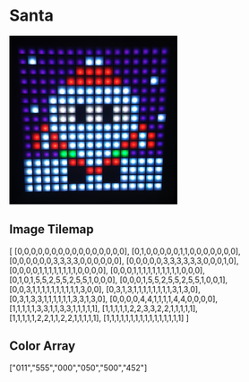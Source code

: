 # Santa

![](santa.jpg)

## Image Tilemap
[
        [0,0,0,0,0,0,0,0,0,0,0,0,0,0,0,0],
        [0,1,0,0,0,0,0,1,1,0,0,0,0,0,0,0],
        [0,0,0,0,0,0,3,3,3,3,0,0,0,0,0,0],
        [0,0,0,0,0,3,3,3,3,3,3,0,0,0,1,0],
        [0,0,0,0,1,1,1,1,1,1,1,1,0,0,0,0],
        [0,0,0,1,1,1,1,1,1,1,1,1,1,0,0,0],
        [0,1,0,1,5,5,2,5,5,2,5,5,1,0,0,0],
        [0,0,0,1,5,5,2,5,5,2,5,5,1,0,0,1],
        [0,0,3,1,1,1,1,1,1,1,1,1,1,3,0,0],
        [0,3,1,3,1,1,1,1,1,1,1,1,3,1,3,0],
        [0,3,1,3,3,1,1,1,1,1,1,3,3,1,3,0],
        [0,0,0,0,4,4,1,1,1,1,4,4,0,0,0,0],
        [1,1,1,1,1,3,3,1,1,3,3,1,1,1,1,1],
        [1,1,1,1,1,2,2,3,3,2,2,1,1,1,1,1],
        [1,1,1,1,1,2,2,1,1,2,2,1,1,1,1,1],
        [1,1,1,1,1,1,1,1,1,1,1,1,1,1,1,1]
    ]

## Color Array
["011","555","000","050","500","452"]